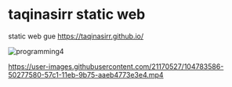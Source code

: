 # taqinasirr static web

static web gue
https://taqinasirr.github.io/

![programming4](https://user-images.githubusercontent.com/21170527/104678833-4a7d5180-5727-11eb-9250-4bd11e9f36b3.gif)

https://user-images.githubusercontent.com/21170527/104783586-50277580-57c1-11eb-9b75-aaeb4773e3e4.mp4
